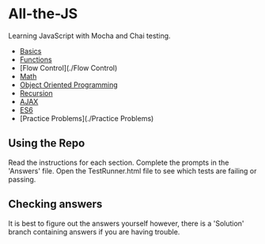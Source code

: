 # All-the-JS
Learning JavaScript with Mocha and Chai testing.

- [Basics](./00-Basics)
- [Functions](./functions)
- [Flow Control](./Flow Control)
- [Math](./Math)
- [Object Oriented Programming](./Object-Oriented-Programming)
- [Recursion](./recursion)
- [AJAX](./AJAX)
- [ES6](./ES6)
- [Practice Problems](./Practice Problems)

## Using the Repo
Read the instructions for each section.
Complete the prompts in the 'Answers' file.
Open the TestRunner.html file to see which tests are failing or passing.

## Checking answers
It is best to figure out the answers yourself however, there is a 'Solution' branch containing answers if you are having trouble.

